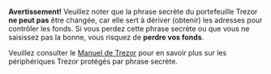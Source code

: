**Avertissement!** Veuillez noter que la phrase secrète du portefeuille Trezor **ne peut pas**
être changée, car elle sert à dériver (obtenir) les adresses pour contrôler les fonds. Si
vous perdez cette phrase secrète ou que vous ne saisissez pas la bonne, vous risquez de **perdre vos fonds**.

Veuillez consulter le [Manuel de Trezor](https://doc.satoshilabs.com) pour en savoir plus
sur les périphériques Trezor protégés par phrase secrète.
